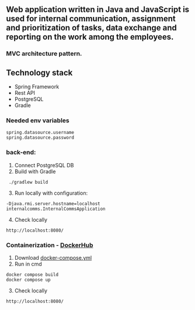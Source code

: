 ## Web application written in Java and JavaScript is used for internal communication, assignment and prioritization of tasks, data exchange and reporting on the work among the employees.
### MVC architecture pattern.
## Technology stack
* Spring Framework
* Rest API
* PostgreSQL
* Gradle

### Needed env variables
```
spring.datasource.username
spring.datasource.password
```

### back-end:
1. Connect PostgreSQL DB
2. Build with Gradle
```
 ./gradlew build
```
3. Run locally with configuration:
```
-Djava.rmi.server.hostname=localhost
internalcomms.InternalCommsApplication
```
4. Check locally
```
http://localhost:8080/
```
### Containerization - [DockerHub](https://hub.docker.com/r/nikitamakoveev/internal-comms2)
1. Download [docker-compose.yml](dockerFile/docker-compose.yml)
2. Run in cmd
```
docker compose build
docker compose up
```
3. Check locally
```
http://localhost:8080/
```
